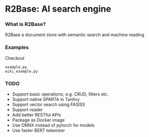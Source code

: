 # R2Base: AI search engine

### What is R2Base?
R2Base a document store with semantic search and machine reading

### Examples

Checkout
    
    example.py
    wiki_example.py
    
### TODO

- Support basic operations, e.g. CRUD, filters etc.
- Support native SPARTA in Tantivy
- Support vector search using FASISS
- Support reader 
- Add better RESTful APIs
- Package as Docker image
- Use ONNX instead of pytorch for models
- Use faster BERT tokenizer 
    
 

